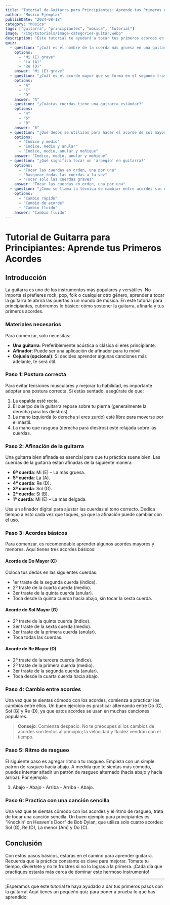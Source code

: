 ```yaml
---
title: "Tutorial de Guitarra para Principiantes: Aprende tus Primeros Acordes"
author: "Músico Ejemplar"
publishDate: "2024-08-18"
category: "Música"
tags: ["guitarra", "principiantes", "música", "tutorial"]
image: "/img/tutorials/image-categories-guitar.webp"
description: "Este tutorial te ayudará a tocar tus primeros acordes en la guitarra. Aprende a afinarla, la postura correcta y los acordes más básicos."
quiz:
  - question: "¿Cuál es el nombre de la cuerda más gruesa en una guitarra?"
    options:
      - "Mi (E) grave"
      - "La (A)"
      - "Re (D)"
    answer: "Mi (E) grave"
  - question: "¿Cuál es el acorde mayor que se forma en el segundo traste en todas las cuerdas?"
    options:
      - "A"
      - "C"
      - "D"
    answer: "A"
  - question: "¿Cuántas cuerdas tiene una guitarra estándar?"
    options:
      - "4"
      - "6"
      - "8"
    answer: "6"
  - question: "¿Qué dedos se utilizan para hacer el acorde de sol mayor (G) en guitarra?"
    options:
      - "Índice y medio"
      - "Índice, medio y anular"
      - "Índice, medio, anular y meñique"
    answer: "Índice, medio, anular y meñique"
  - question: "¿Qué significa tocar un 'arpegio' en guitarra?"
    options:
      - "Tocar las cuerdas en orden, una por una"
      - "Rasguear todas las cuerdas a la vez"
      - "Tocar solo las cuerdas graves"
    answer: "Tocar las cuerdas en orden, una por una"
  - question: "¿Cómo se llama la técnica de cambiar entre acordes sin detenerse?"
    options:
      - "Cambio rápido"
      - "Cambio de acorde"
      - "Cambio fluido"
    answer: "Cambio fluido"
---
```

<h1 class="title">Tutorial de Guitarra para Principiantes: Aprende tus Primeros Acordes</h1>

## Introducción

La guitarra es uno de los instrumentos más populares y versátiles. No importa si prefieres rock, pop, folk o cualquier otro género, aprender a tocar la guitarra te abrirá las puertas a un mundo de música. En este tutorial para principiantes, cubriremos lo básico: cómo sostener la guitarra, afinarla y tus primeros acordes.

### Materiales necesarios

Para comenzar, solo necesitas:

- **Una guitarra**: Preferiblemente acústica o clásica si eres principiante.
- **Afinador**: Puede ser una aplicación de afinador para tu móvil.
- **Cejuela (opcional)**: Si decides aprender algunas canciones más adelante, te será útil.

### Paso 1: Postura correcta

Para evitar tensiones musculares y mejorar tu habilidad, es importante adoptar una postura correcta. Si estás sentado, asegúrate de que:

1. La espalda esté recta.
2. El cuerpo de la guitarra repose sobre tu pierna (generalmente la derecha para los diestros).
3. La mano izquierda (o derecha si eres zurdo) esté libre para moverse por el mástil.
4. La mano que rasguea (derecha para diestros) esté relajada sobre las cuerdas.

### Paso 2: Afinación de la guitarra

Una guitarra bien afinada es esencial para que tu práctica suene bien. Las cuerdas de la guitarra están afinadas de la siguiente manera:

- **6ª cuerda**: Mi (E) – La más gruesa.
- **5ª cuerda**: La (A).
- **4ª cuerda**: Re (D).
- **3ª cuerda**: Sol (G).
- **2ª cuerda**: Si (B).
- **1ª cuerda**: Mi (E) – La más delgada.

Usa un afinador digital para ajustar las cuerdas al tono correcto. Dedica tiempo a esto cada vez que toques, ya que la afinación puede cambiar con el uso.

### Paso 3: Acordes básicos

Para comenzar, es recomendable aprender algunos acordes mayores y menores. Aquí tienes tres acordes básicos:

#### Acorde de Do Mayor (C)

Coloca tus dedos en las siguientes cuerdas:

- 1er traste de la segunda cuerda (índice).
- 2º traste de la cuarta cuerda (medio).
- 3er traste de la quinta cuerda (anular).
- Toca desde la quinta cuerda hacia abajo, sin tocar la sexta cuerda.

#### Acorde de Sol Mayor (G)

- 2º traste de la quinta cuerda (índice).
- 3er traste de la sexta cuerda (medio).
- 3er traste de la primera cuerda (anular).
- Toca todas las cuerdas.

#### Acorde de Re Mayor (D)

- 2º traste de la tercera cuerda (índice).
- 2º traste de la primera cuerda (medio).
- 3er traste de la segunda cuerda (anular).
- Toca desde la cuarta cuerda hacia abajo.

### Paso 4: Cambio entre acordes

Una vez que te sientas cómodo con los acordes, comienza a practicar los cambios entre ellos. Un buen ejercicio es practicar alternando entre Do (C), Sol (G) y Re (D), ya que estos acordes se usan en muchas canciones populares.

> **Consejo**: Comienza despacio. No te preocupes si los cambios de acordes son lentos al principio; la velocidad y fluidez vendrán con el tiempo.

### Paso 5: Ritmo de rasgueo

El siguiente paso es agregar ritmo a tu rasgueo. Empieza con un simple patrón de rasgueo hacia abajo. A medida que te sientas más cómodo, puedes intentar añadir un patrón de rasgueo alternado (hacia abajo y hacia arriba). Por ejemplo:

1. Abajo - Abajo - Arriba - Arriba - Abajo.

### Paso 6: Practica con una canción sencilla

Una vez que te sientas cómodo con los acordes y el ritmo de rasgueo, trata de tocar una canción sencilla. Un buen ejemplo para principiantes es “Knockin' on Heaven's Door” de Bob Dylan, que utiliza solo cuatro acordes: Sol (G), Re (D), La menor (Am) y Do (C).

## Conclusión

Con estos pasos básicos, estarás en el camino para aprender guitarra. Recuerda que la práctica constante es clave para mejorar. Tómate tu tiempo, diviértete y no te frustres si no lo logras a la primera. ¡Cada día que practiques estarás más cerca de dominar este hermoso instrumento!

---

¡Esperamos que este tutorial te haya ayudado a dar tus primeros pasos con la guitarra! Aquí tienes un pequeño quiz para poner a prueba lo que has aprendido:
